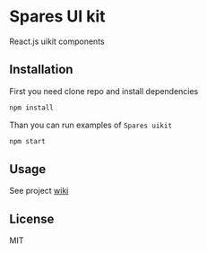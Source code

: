 # Spares UI kit

React.js uikit components

## Installation

First you need clone repo and install dependencies

```sh
npm install

```

Than you can run examples of `Spares uikit`

```sh
npm start

```

## Usage

See project [wiki](https://github.com/korchemkin/spares/wiki)

## License

MIT
